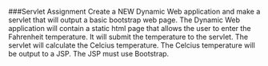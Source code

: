 <!--djw: done but make sure we have discussed submitting html forms, getting Parameters in the servlet and -->
###Servlet Assignment
Create a NEW Dynamic Web application and make a servlet that will output a basic bootstrap web page.
The Dynamic Web application will contain a static html page that allows the user to enter the Fahrenheit  temperature. It will submit the temperature to the servlet. The servlet will calculate the Celcius temperature. The Celcius temperature will be output to a JSP. The JSP must use Bootstrap.